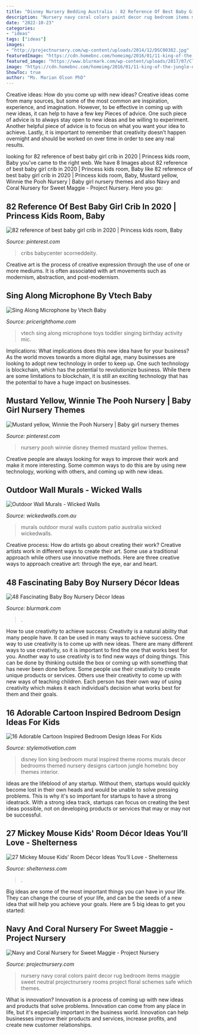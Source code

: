 ```yaml
---
title: "Disney Nursery Bedding Australia : 82 Reference Of Best Baby Girl Crib In 2020"
description: "Nursery navy coral colors paint decor rug bedroom items maggie sweet neutral projectnursery rooms project floral schemes safe which themes"
date: "2022-10-23"
categories:
- "ideas"
tags: ["ideas"]
images:
- "http://projectnursery.com/wp-content/uploads/2014/12/DSC00382.jpg"
featuredImage: "https://cdn.homebnc.com/homeimg/2016/01/11-king-of-the-jungle-disney-room-idea-homebnc.jpg"
featured_image: "https://www.blurmark.com/wp-content/uploads/2017/07/Classic-Baby-Boy-Nursery-With-Grey-White-Check-Pillow-And-Animal-Paintings-On-Wall.jpg"
image: "https://cdn.homebnc.com/homeimg/2016/01/11-king-of-the-jungle-disney-room-idea-homebnc.jpg"
ShowToc: true
author: "Ms. Marian Olson PhD"
---
```



Creative ideas: How do you come up with new ideas?
Creative ideas come from many sources, but some of the most common are inspiration, experience, and imagination. However, to be effective in coming up with new ideas, it can help to have a few key Pieces of advice. One such piece of advice is to always stay open to new ideas and be willing to experiment. Another helpful piece of advice is to focus on what you want your idea to achieve. Lastly, it is important to remember that creativity doesn’t happen overnight and should be worked on over time in order to see any real results.

	

		
looking for 82 reference of best baby girl crib in 2020 | Princess kids room, Baby you've came to the right web. We have 8 Images about 82 reference of best baby girl crib in 2020 | Princess kids room, Baby like 82 reference of best baby girl crib in 2020 | Princess kids room, Baby, Mustard yellow, Winnie the Pooh Nursery | Baby girl nursery themes and also Navy and Coral Nursery for Sweet Maggie - Project Nursery. Here you go:
		
    
## 82 Reference Of Best Baby Girl Crib In 2020 | Princess Kids Room, Baby

<img loading=lazy src="https://i.pinimg.com/originals/3e/42/37/3e4237b258cb40c80a54cc0326fee4cf.jpg" onerror="this.onerror=null;this.src='https://tse3.mm.bing.net/th?id=OIP.roVlUBml1SIHYgpgh_AzKAHaE8&amp;pid=15.1';" alt="82 reference of best baby girl crib in 2020 | Princess kids room, Baby">

_Source: pinterest.com_

>cribs babycenter scorneddeity. 

	

Creative art is the process of creative expression through the use of one or more mediums. It is often associated with art movements such as modernism, abstraction, and post-modernism.

    
## Sing Along Microphone By Vtech Baby

<img loading=lazy src="https://www.pricerighthome.com/media/catalog/product/cache/1/image/1200x1200/9df78eab33525d08d6e5fb8d27136e95/v/t/vte013_microphone_p1_1.jpg" onerror="this.onerror=null;this.src='https://tse4.mm.bing.net/th?id=OIP.oCVkDCTadXJA0VP16HowlAHaHa&amp;pid=15.1';" alt="Sing Along Microphone by Vtech Baby">

_Source: pricerighthome.com_

>vtech sing along microphone toys toddler singing birthday activity mic. 

	

Implications: What implications does this new idea have for your business?
As the world moves towards a more digital age, many businesses are looking to adopt new technology in order to keep up. One such technology is blockchain, which has the potential to revolutionize business. While there are some limitations to blockchain, it is still an exciting technology that has the potential to have a huge impact on businesses.

    
## Mustard Yellow, Winnie The Pooh Nursery | Baby Girl Nursery Themes

<img loading=lazy src="https://i.pinimg.com/736x/a5/31/82/a53182bc4dd9eb6399f042820f46631a.jpg" onerror="this.onerror=null;this.src='https://tse1.mm.bing.net/th?id=OIP.IlqKsyl5Wo9MwcDAb-RuKAHaJ3&amp;pid=15.1';" alt="Mustard yellow, Winnie the Pooh Nursery | Baby girl nursery themes">

_Source: pinterest.com_

>nursery pooh winnie disney themed mustard yellow themes. 

	

Creative people are always looking for ways to improve their work and make it more interesting. Some common ways to do this are by using new technology, working with others, and coming up with new ideas.

    
## Outdoor Wall Murals - Wicked Walls

<img loading=lazy src="http://www.wickedwalls.com.au/uploads/2/2/7/6/2276646/andy-wall-mural-custom-made-wall-murals-wall-paper-wicked-walls-claudia-balazic-australia-renovations-rockingham-pro-art-murals-snow-mountains-outdoor-murals-signage_2_orig.jpg" onerror="this.onerror=null;this.src='https://tse1.mm.bing.net/th?id=OIP.oFDJCFEY4_VPaklb3JmyYwHaFj&amp;pid=15.1';" alt="Outdoor Wall Murals - Wicked Walls">

_Source: wickedwalls.com.au_

>murals outdoor mural walls custom patio australia wicked wickedwalls. 

	

Creative process: How do artists go about creating their work?
Creative artists work in different ways to create their art. Some use a traditional approach while others use innovative methods. Here are three creative ways to approach creative art: through the eye, ear and heart.

    
## 48 Fascinating Baby Boy Nursery Décor Ideas

<img loading=lazy src="https://www.blurmark.com/wp-content/uploads/2017/07/Classic-Baby-Boy-Nursery-With-Grey-White-Check-Pillow-And-Animal-Paintings-On-Wall.jpg" onerror="this.onerror=null;this.src='https://tse1.mm.bing.net/th?id=OIP.dTEMDtxvCd2KBJtK4jmtaAHaHa&amp;pid=15.1';" alt="48 Fascinating Baby Boy Nursery Décor Ideas">

_Source: blurmark.com_

>. 

	

How to use creativity to achieve success:
Creativity is a natural ability that many people have. It can be used in many ways to achieve success. One way to use creativity is to come up with new ideas. There are many different ways to use creativity, so it is important to find the one that works best for you. Another way to use creativity is to find new ways of doing things. This can be done by thinking outside the box or coming up with something that has never been done before. Some people use their creativity to create unique products or services. Others use their creativity to come up with new ways of teaching children. Each person has their own way of using creativity which makes it each individual’s decision what works best for them and their goals.

    
## 16 Adorable Cartoon Inspired Bedroom Design Ideas For Kids

<img loading=lazy src="https://cdn.homebnc.com/homeimg/2016/01/11-king-of-the-jungle-disney-room-idea-homebnc.jpg" onerror="this.onerror=null;this.src='https://tse4.mm.bing.net/th?id=OIP.hUEGjb7GwMxT-d8bIxgV_AHaEe&amp;pid=15.1';" alt="16 Adorable Cartoon Inspired Bedroom Design Ideas For Kids">

_Source: stylemotivation.com_

>disney lion king bedroom mural inspired theme rooms murals decor bedrooms themed nursery designs cartoon jungle homebnc boy themes interior. 

	

Ideas are the lifeblood of any startup. Without them, startups would quickly become lost in their own heads and would be unable to solve pressing problems. This is why it's so important for startups to have a strong ideatrack. With a strong idea track, startups can focus on creating the best ideas possible, not on developing products or services that may or may not be successful.

    
## 27 Mickey Mouse Kids&#039; Room Décor Ideas You’ll Love - Shelterness

<img loading=lazy src="https://i.shelterness.com/2017/01/11-red-black-and-white-nursery-for-a-small-boy.jpg" onerror="this.onerror=null;this.src='https://tse4.mm.bing.net/th?id=OIP.9lNsCC-tH7dSsHL2Y11vewHaFj&amp;pid=15.1';" alt="27 Mickey Mouse Kids&#039; Room Décor Ideas You’ll Love - Shelterness">

_Source: shelterness.com_

>. 

	

Big ideas are some of the most important things you can have in your life. They can change the course of your life, and can be the seeds of a new idea that will help you achieve your goals. Here are 5 big ideas to get you started: 

    
## Navy And Coral Nursery For Sweet Maggie - Project Nursery

<img loading=lazy src="http://projectnursery.com/wp-content/uploads/2014/12/DSC00382.jpg" onerror="this.onerror=null;this.src='https://tse1.mm.bing.net/th?id=OIP.h25b-E7Y0KDglDQwOFZNRgHaLH&amp;pid=15.1';" alt="Navy and Coral Nursery for Sweet Maggie - Project Nursery">

_Source: projectnursery.com_

>nursery navy coral colors paint decor rug bedroom items maggie sweet neutral projectnursery rooms project floral schemes safe which themes. 

	

What is innovation?
Innovation is a process of coming up with new ideas and products that solve problems. Innovation can come from any place in life, but it's especially important in the business world. Innovation can help businesses improve their products and services, increase profits, and create new customer relationships.

